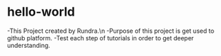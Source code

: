hello-world
===========

-This Project created by Rundra.\n
-Purpose of this project is get used to github platform.
-Test each step of tutorials in order to get deeper understanding.
